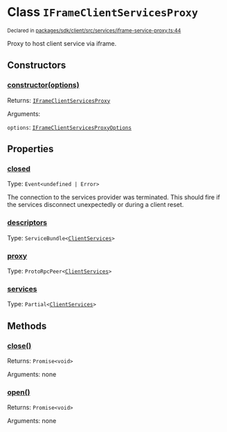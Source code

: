 # Class `IFrameClientServicesProxy`
<sub>Declared in [packages/sdk/client/src/services/iframe-service-proxy.ts:44](https://github.com/dxos/dxos/blob/3ca6d230f/packages/sdk/client/src/services/iframe-service-proxy.ts#L44)</sub>


Proxy to host client service via iframe.

## Constructors
### [constructor(options)](https://github.com/dxos/dxos/blob/3ca6d230f/packages/sdk/client/src/services/iframe-service-proxy.ts#L65)




Returns: <code>[IFrameClientServicesProxy](/api/@dxos/client/classes/IFrameClientServicesProxy)</code>

Arguments: 

`options`: <code>[IFrameClientServicesProxyOptions](/api/@dxos/client/types/IFrameClientServicesProxyOptions)</code>



## Properties
### [closed](https://github.com/dxos/dxos/blob/3ca6d230f/packages/sdk/client/src/services/iframe-service-proxy.ts#L45)
Type: <code>Event&lt;undefined | Error&gt;</code>

The connection to the services provider was terminated.
This should fire if the services disconnect unexpectedly or during a client reset.

### [descriptors](https://github.com/dxos/dxos/blob/3ca6d230f/packages/sdk/client/src/services/iframe-service-proxy.ts#L129)
Type: <code>ServiceBundle&lt;[ClientServices](/api/@dxos/client/types/ClientServices)&gt;</code>



### [proxy](https://github.com/dxos/dxos/blob/3ca6d230f/packages/sdk/client/src/services/iframe-service-proxy.ts#L125)
Type: <code>ProtoRpcPeer&lt;[ClientServices](/api/@dxos/client/types/ClientServices)&gt;</code>



### [services](https://github.com/dxos/dxos/blob/3ca6d230f/packages/sdk/client/src/services/iframe-service-proxy.ts#L133)
Type: <code>Partial&lt;[ClientServices](/api/@dxos/client/types/ClientServices)&gt;</code>




## Methods
### [close()](https://github.com/dxos/dxos/blob/3ca6d230f/packages/sdk/client/src/services/iframe-service-proxy.ts#L174)




Returns: <code>Promise&lt;void&gt;</code>

Arguments: none




### [open()](https://github.com/dxos/dxos/blob/3ca6d230f/packages/sdk/client/src/services/iframe-service-proxy.ts#L137)




Returns: <code>Promise&lt;void&gt;</code>

Arguments: none




